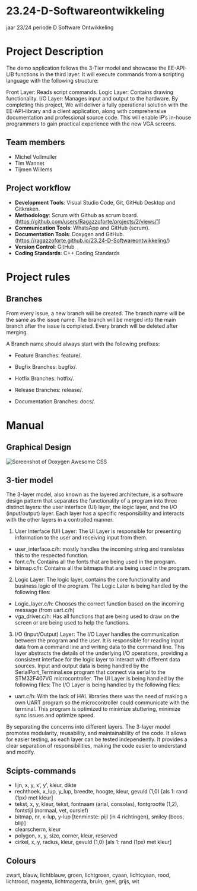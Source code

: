# 23.24-D-Softwareontwikkeling
jaar 23/24 periode D Software Ontwikkeling

# Project Description
The demo application follows the 3-Tier model and showcase the EE-API-LIB functions in the third layer. It will execute commands from a scripting language with the following structure:

Front Layer: Reads script commands.
Logic Layer: Contains drawing functionality.
I/O Layer: Manages input and output to the hardware.
By completing this project, We will deliver a fully operational solution with the EE-API-library and a client application, along with comprehensive documentation and professional source code. This will enable IP’s in-house programmers to gain practical experience with the new VGA screens.

## Team members
- Michel Vollmuller
- Tim Wannet
- Tijmen Willems

## Project workflow
- **Development Tools**: Visual Studio Code, Git, GitHub Desktop and Gitkraken.
- **Methodology**: Scrum with Github as scrum board. (https://github.com/users/Ragazzoforte/projects/2/views/1)
- **Communication Tools**: WhatsApp and GitHub (scrum).
- **Documentation Tools**: Doxygen and GitHub. (https://ragazzoforte.github.io/23.24-D-Softwareontwikkeling/)
- **Version Control**: GitHub
- **Coding Standards**: C++ Coding Standards

# Project rules

## Branches
From every issue, a new branch will be created. The branch name will be the same as the issue name. The branch will be merged into the main branch after the issue is completed. Every branch will be deleted after merging.

A Branch name should always start with the following prefixes:

- Feature Branches: feature/. 

- Bugfix Branches: bugfix/. 
- Hotfix Branches: hotfix/.
- Release Branches: release/.
- Documentation Branches: docs/.

# Manual

## Graphical Design
<div class="title_screenshot">

![Screenshot of Doxygen Awesome CSS](HLD.pn)

</div>


## 3-tier model
The 3-layer model, also known as the layered architecture, is a software design pattern that separates the functionality of a program into three distinct layers: the user interface (UI) layer, the logic layer, and the I/O (input/output) layer. Each layer has a specific responsibility and interacts with the other layers in a controlled manner.

1. User Interface (UI) Layer:
The UI Layer is responsible for presenting information to the user and receiving input from them.
- user_interface.c/h: mostly handles the incoming string and translates this to the respected function.
- font.c/h: Contains all the fonts that are being used in the program.
- bitmap.c/h: Contains all the bitmaps that are being used in the program.

2. Logic Layer:
The logic layer, contains the core functionality and business logic of the program.
The Logic Later is being handled by the following files:
- Logic_layer.c/h: Chooses the correct function based on the incoming message (from uart.c/h)
- vga_driver.c/h: Has all functions that are being used to draw on the screen or are being used to help the functions.

3. I/O (Input/Output) Layer:
The I/O Layer handles the communication between the program and the user. It is responsible for reading input data from a command line and writing data to the command line. 
This layer abstracts the details of the underlying I/O operations, providing a consistent interface for the logic layer to interact with different data sources.
Input and output data is being handled by the SerialPort_Terminal.exe program that connect via serial to the STM32F407VG microcontroller.
The UI Layer is being handled by the following files:
The I/O Layer is being handled by the following files:
- uart.c/h: With the lack of HAL libraries there was the need of making a own UART program so the microcontroller could communicate with the terminal. This program is optimized to minimize stuttering, minimize sync issues and optimize speed.
 

By separating the concerns into different layers. The 3-layer model promotes modularity, reusability, and maintainability of the code. It allows for easier testing, as each layer can be tested independently. It provides a clear separation of responsibilities, making the code easier to understand and modify.

## Scipts-commands
- lijn, x, y, x’, y’, kleur, dikte
- rechthoek, x_lup, y_lup, breedte, hoogte, kleur, gevuld (1,0) [als 1: rand (1px) met kleur]
- tekst, x, y, kleur, tekst, fontnaam (arial, consolas), fontgrootte (1,2), fontstijl (normaal,
vet, cursief)
- bitmap, nr, x-lup, y-lup [tenminste: pijl (in 4 richtingen), smiley (boos, blij)]
- clearscherm, kleur
- polygon, x, y, size, corner, kleur, reserved
- cirkel, x, y, radius, kleur, gevuld (1,0) [als 1: rand (1px) met kleur]


## Colours
zwart, blauw, lichtblauw, groen, lichtgroen, cyaan, lichtcyaan, rood, lichtrood, magenta,
lichtmagenta, bruin, geel, grijs, wit 

